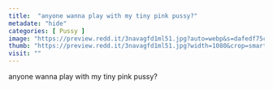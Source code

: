 ```yaml
---
title:  "anyone wanna play with my tiny pink pussy?"
metadate: "hide"
categories: [ Pussy ]
image: "https://preview.redd.it/3navagfd1ml51.jpg?auto=webp&s=dafedf75cc90313e560b15e8b3024bf509bffa97"
thumb: "https://preview.redd.it/3navagfd1ml51.jpg?width=1080&crop=smart&auto=webp&s=1ca53f9304223bcd65170a928584753a68485859"
visit: ""
---
```

anyone wanna play with my tiny pink pussy?
